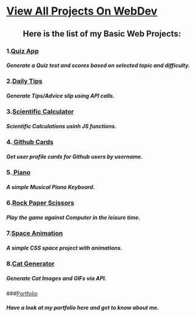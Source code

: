 # [View All Projects On WebDev](https://khushibhambri.github.io/basic-webdev/)
   
   <h2 align="center">  Here is the list of my Basic Web Projects:</h2>
   
   ### 1.[Quiz App](https://khushibhambri.github.io/basic-webdev/Quiz%20App/quiz.html)
   ##### Generate a Quiz test and scores based on selected topic and difficulty.
   ### 2.[Daily Tips](https://khushibhambri.github.io/basic-webdev/Tips/script.html)
   ##### Generate Tips/Advice slip using API calls.
   ### 3.[Scientific Calculator](https://khushibhambri.github.io/basic-webdev/Scientific%20Calulator/index.html)
   ##### Scientific Calculations usinh JS functions.
   ### 4.[ Github Cards](https://khushibhambri.github.io/basic-webdev/GITHUB%20PROFILES/index.html)
   ##### Get user profile cards for Github users by username.
   ### 5.[ Piano](https://khushibhambri.github.io/basic-webdev/Piano/index.html)
   ##### A simple Musical Piano Keyboard. 
   ### 6.[Rock Paper Scissors](https://khushibhambri.github.io/basic-webdev/Rock%20Paper%20Scissors/rps.html)
   #####  Play the game against Computer in the leisure time.
   ### 7.[Space Animation](https://khushibhambri.github.io/basic-webdev/Animation%20project/animation_project.html)
   ##### A simple CSS space project with animations. 
   ### 8.[Cat Generator](https://khushibhambri.github.io/basic-webdev/Cat%20Generator/cat-gen.html)
   ##### Generate Cat Images and GIFs via API.
  
   ###[Portfolio](https://khushibhambri.github.io/khushibhambri/)
   ##### Have a look at my portfolio here and get to know about me.
 
   

  
